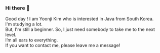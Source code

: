 ### Hi there 🗽

Good day ! I am Yoonji Kim who is interested in Java from South Korea.
<br>
I'm studying a lot. <br>
But, I'm still a beginner. So, I just need somebody to take me to the next level.<br>
I’m all ears to everything.<br>
If you want to contact me, please leave me a message!




<!--
**6161990/6161990** is a ✨ _special_ ✨ repository because its `README.md` (this file) appears on your GitHub profile.

Here are some ideas to get you started:

- 🔭 I’m currently working on ...
- 🌱 I’m currently learning ...
- 👯 I’m looking to collaborate on ...
- 🤔 I’m looking for help with ...
- 💬 Ask me about ...
- 📫 How to reach me: ...
- 😄 Pronouns: ...
- ⚡ Fun fact: ...
-->

